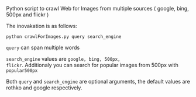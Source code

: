 Python script to crawl Web for Images from multiple sources ( google, bing, 500px and flickr )

The inovakation is as follows:

<code>python crawlForImages.py query search_engine </code>

<code>query</code> can span multiple words

<code>search_engine</code> values are <code>google, bing, 500px, flickr</code>. Additionaly you can search for popular images from 500px with <code>popular500px</code> 

Both <code>query</code> and <code>search_engine</code> are optional arguments, the default values are rothko and google respectively. 

